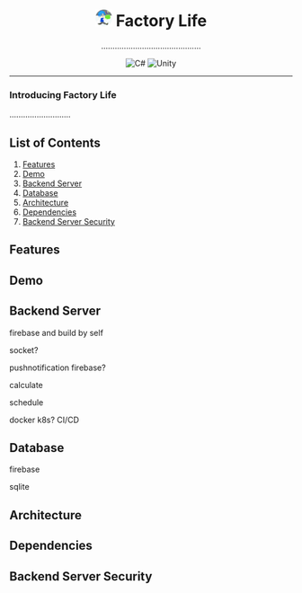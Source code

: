 # <div align="center"><img src="docs/logo.png" alt="icon" width=30> Factory Life</div>

<div align="center">............................................


![C#](https://img.shields.io/badge/C#-Language-purple?logo=c#)
![Unity](https://img.shields.io/badge/Unity-Platform-black?logo=unity)


</div>

***

### Introducing Factory Life

...........................

## List of Contents

1. [Features](#features)
2. [Demo](#demo)
3. [Backend Server](#backendserver)
4. [Database](#database)
5. [Architecture](#architecture)
6. [Dependencies](#dependencies)
7. [Backend Server Security](#backendserversecurity)

<h2 id="features">Features</h2>

<h2 id="demo">Demo</h2>

<h2 id="backendserver">Backend Server</h2>
firebase and build by self

socket?

pushnotification firebase?

calculate 

schedule

docker k8s? CI/CD

<h2 id="database">Database</h2>
firebase

sqlite

<h2 id="architecture">Architecture</h2>

<h2 id="dependencies">Dependencies</h2>

<h2 id="backendserversecurity">Backend Server Security</h2>

